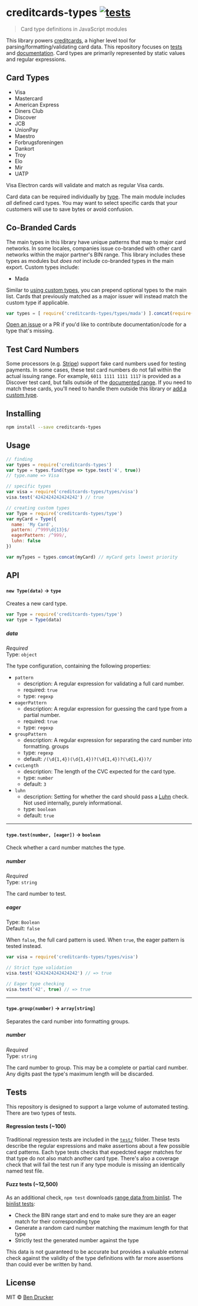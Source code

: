 # creditcards-types [![tests](https://github.com/bendrucker/creditcards-types/workflows/tests/badge.svg)](https://github.com/bendrucker/creditcards-types/actions?query=workflow%3Atests)

> Card type definitions in JavaScript modules

This library powers [creditcards](https://github.com/bendrucker/creditcards), a higher level tool for parsing/formatting/validating card data. This repository focuses on [tests](#tests) and [documentation](docs). Card types are primarily represented by static values and regular expressions.

## Card Types

* Visa
* Mastercard
* American Express
* Diners Club
* Discover
* JCB
* UnionPay
* Maestro
* Forbrugsforeningen
* Dankort
* Troy
* Elo
* Mir
* UATP

Visa Electron cards will validate and match as regular Visa cards. 

Card data can be required individually by [type](types/). The main module includes _all_ defined card types. You may want to select specific cards that your customers will use to save bytes or avoid confusion.

## Co-Branded Cards

The main types in this library have unique patterns that map to major card networks. In some locales, companies issue co-branded with other card networks within the major partner's BIN range. This library includes these types as modules but _does not_ include co-branded types in the main export. Custom types include:

* Mada

Similar to [using custom types](#usage), you can prepend optional types to the main list. Cards that previously matched as a major issuer will instead match the custom type if applicable.

```js
var types = [ require('creditcards-types/types/mada') ].concat(require('creditcards-types'))
```

[Open an issue](https://github.com/bendrucker/creditcards-types/issues/new) or a PR if you'd like to contribute documentation/code for a type that's missing.

## Test Card Numbers

Some processors (e.g. [Stripe](https://stripe.com/docs/testing)) support fake card numbers used for testing payments. In some cases, these test card numbers do not fall within the actual issuing range. For example, `6011 1111 1111 1117` is provided as a Discover test card, but falls outside of the [documented range](./docs/discover.md). If you need to match these cards, you'll need to handle them outside this library or [add a custom type](#usage). 

## Installing

```sh
npm install --save creditcards-types
```

## Usage

```js
// finding
var types = require('creditcards-types')
var type = types.find(type => type.test('4', true))
// type.name => Visa

// specific types
var visa = require('creditcards-types/types/visa')
visa.test('4242424242424242') // true

// creating custom types
var Type = require('creditcards-types/type')
var myCard = Type({
  name: 'My Card',
  pattern: /^999\d{13}$/
  eagerPattern: /^999/,
  luhn: false
})

var myTypes = types.concat(myCard) // myCard gets lowest priority
```

## API

#### `new Type(data)` -> `type`

Creates a new card type.

```js
var Type = require('creditcards-types/type')
var type = Type(data)
```

##### data

*Required*  
Type: `object`

The type configuration, containing the following properties:

* `pattern`
  * description: A regular expression for validating a full card number.
  * required: `true`
  * type: `regexp`
* `eagerPattern`
  * description: A regular expression for guessing the card type from a partial number.
  * required: `true`
  * type: `regexp`
* `groupPattern`
  * description: A regular expression for separating the card number into formatting. groups
  * type: `regexp`
  * default: `/(\d{1,4})(\d{1,4})?(\d{1,4})?(\d{1,4})?/`
* `cvcLength`
  * description: The length of the CVC expected for the card type.
  * type: `number`
  * default: `3`
* `luhn`
  * description: Setting for whether the card should pass a [Luhn](https://github.com/bendrucker/fast-luhn) check. Not used internally, purely informational.
  * type: `boolean`
  * default: `true`

---

#### `type.test(number, [eager])` -> `boolean`

Check whether a card number matches the type.

##### number

*Required*  
Type: `string`

The card number to test.

##### eager

Type: `Boolean`  
Default: `false`

When `false`, the full card pattern is used. When `true`, the eager pattern is tested instead.

```js
var visa = require('creditcards-types/types/visa')

// Strict type validation
visa.test('4242424242424242') // => true

// Eager type checking
visa.test('42', true) // => true
```

---

#### `type.group(number)` -> `array[string]`

Separates the card number into formatting groups. 

##### number

*Required*  
Type: `string`

The card number to group. This may be a complete or partial card number. Any digits past the type's maximum length will be discarded.

## Tests

This repository is designed to support a large volume of automated testing. There are two types of tests.

#### Regression tests (~100)

Traditional regression tests are included in the [`test/`](test) folder. These tests describe the regular expressions and make assertions about a few possible card patterns. Each type tests checks that expedcted eager matches for that type do not also match another card type. There's also a coverage check that will fail the test run if any type module is missing an identically named test file.

#### Fuzz tests (~12,500)

As an additional check, `npm test` downloads [range data from binlist](https://github.com/binlist/data). The [binlist tests](binlist-test.js):

* Check the BIN range start and end to make sure they are an eager match for their corresponding type
* Generate a random card number matching the maximum length for that type
* Strictly test the generated number against the type

This data is not guaranteed to be accurate but provides a valuable external check against the validity of the type definitions with far more assertions than could ever be written by hand. 



## License

MIT © [Ben Drucker](http://bendrucker.me)
